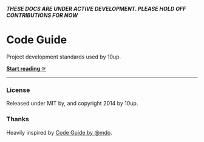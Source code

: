 __*THESE DOCS ARE UNDER ACTIVE DEVELOPMENT. PLEASE HOLD OFF CONTRIBUTIONS FOR NOW*__

# Code Guide

Project development standards used by 10up.

**[Start reading ☞](http://10up.github.io/Engineering-Best-Practices)**

---

### License

Released under MIT by, and copyright 2014 by 10up.

### Thanks

Heavily inspired by [Code Guide by @mdo](http://codeguide.co/).
